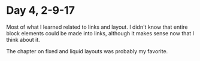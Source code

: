 # Day 4, 2-9-17

Most of what I learned related to links and layout. I didn't know that entire block elements could be made into links, although it makes sense now that I think about it.

The chapter on fixed and liquid layouts was probably my favorite.